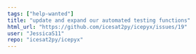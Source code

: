 ```yaml
---
tags: ["help-wanted"]
title: "update and expand our automated testing functions"
html_url: "https://github.com/icesat2py/icepyx/issues/19"
user: "JessicaS11"
repo: "icesat2py/icepyx"
---
```


